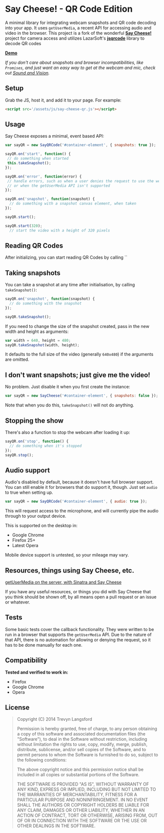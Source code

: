 Say Cheese! - QR Code Edition
===========
A minimal library for integrating webcam snapshots and QR code decoding into your app. It uses `getUserMedia`, a recent API for
accessing audio and video in the browser. This project is a fork of the wonderful [**Say Cheese!**](https://github.com/leemachin/say-cheese) project for camera access
 and utilizes LazarSoft's [**jsqrcode**](https://github.com/LazarSoft/jsqrcode) library to decode QR codes

[**Demo**](http://tlangs.github.io/say-cheese-qr/)

*If you don't care about snapshots and browser incompatibilities, like `Promises`, and just want an easy way to get at the webcam and mic, check out [Sound and Vision](https://github.com/leemachin/sound-and-vision).*

Setup
-----
Grab the JS, host it, and add it to your page. For example:

```html
<script src='/assets/js/say-cheese-qr.js'></script>
```

Usage
-----

Say Cheese exposes a minimal, event based API:

```javascript
var sayQR = new SayQRCode('#container-element', { snapshots: true });

sayQR.on('start', function() {
 // do something when started
 this.takeSnapshot();
});

sayQR.on('error', function(error) {
 // handle errors, such as when a user denies the request to use the webcam,
 // or when the getUserMedia API isn't supported
});

sayQR.on('snapshot', function(snapshot) {
  // do something with a snapshot canvas element, when taken
});

sayQR.start();

sayQR.start(320);
  // start the video with a height of 320 pixels
```

Reading QR Codes
----------------

After initializing, you can start reading QR Codes by calling
``

Taking snapshots
----------------

You can take a snapshot at any time after initialisation, by calling
`takeSnapshot()`:

```javascript
sayQR.on('snapshot', function(snapshot) {
  // do something with the snapshot
});

sayQR.takeSnapshot();
```

If you need to change the size of the snapshot created, pass in the new width and height as arguments:

```javascript
var width = 640, height = 480;
sayQR.takeSnapshot(width, height);
```

It defaults to the full size of the video (generally `640x480`) if the arguments are omitted.

I don't want snapshots; just give me the video!
-----------------------------------------------

No problem. Just disable it when you first create the instance:

```javascript
var sayQR = new SayCheese('#container-element', { snapshots: false });
```

Note that when you do this, `takeSnapshot()` will not do anything.

Stopping the show
-----------------

There's also a function to stop the webcam after loading it up:

```javascript
sayQR.on('stop', function() {
  // do something when it's stopped
});
sayQR.stop();
```

Audio support
-------------

Audio's disabled by default, because it doesn't have full browser support. You can still enable it
for browsers that do support it, though. Just set `audio` to true when setting up.

```javascript
var sayQR = new SayQRCode('#container-element', { audio: true });
```

This will request access to the microphone, and will currently pipe the audio through to your
output device.

This is supported on the desktop in:

- Google Chrome
- Firefox 25+
- Latest Opera

Mobile device support is untested, so your mileage may vary.

Resources, things using Say Cheese, etc.
----------------------------------------

[getUserMedia on the server, with Sinatra and Say Cheese](http://blog.new-bamboo.co.uk/2012/11/23/getusermedia-on-the-server-with-sinatra-and-say-cheese)

If you have any useful resources, or things you did with Say Cheese
that you think should be shown off, by all means open a pull request
or an issue or whatever.


Tests
-----

Some basic tests cover the callback functionality. They were written
to be run in a browser that supports the `getUserMedia` API. Due to
the nature of that API, there is no automation for allowing or denying
the request, so it has to be done manually for each one.

Compatibility
-------------

**Tested and verified to work in:**

- Firefox
- Google Chrome
- Opera

License
-------

> Copyright (C) 2014 Trevyn Langsford
>
> Permission is hereby granted, free of charge, to any person obtaining
> a copy of this software and associated documentation files (the
> "Software"), to deal in the Software without restriction, including
> without limitation the rights to use, copy, modify, merge, publish,
> distribute, sublicense, and/or sell copies of the Software, and to
> permit persons to whom the Software is furnished to do so, subject to
> the following conditions:
>
> The above copyright notice and this permission notice shall be
> included in all copies or substantial portions of the Software.
>
> THE SOFTWARE IS PROVIDED "AS IS", WITHOUT WARRANTY OF ANY KIND,
> EXPRESS OR IMPLIED, INCLUDING BUT NOT LIMITED TO THE WARRANTIES OF
> MERCHANTABILITY, FITNESS FOR A PARTICULAR PURPOSE AND
> NONINFRINGEMENT. IN NO EVENT SHALL THE AUTHORS OR COPYRIGHT HOLDERS BE
> LIABLE FOR ANY CLAIM, DAMAGES OR OTHER LIABILITY, WHETHER IN AN ACTION
> OF CONTRACT, TORT OR OTHERWISE, ARISING FROM, OUT OF OR IN CONNECTION
> WITH THE SOFTWARE OR THE USE OR OTHER DEALINGS IN THE SOFTWARE.
